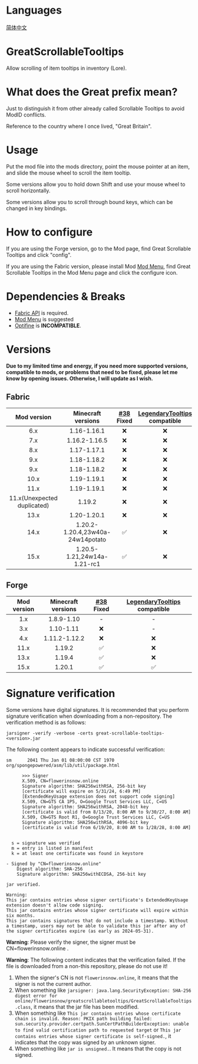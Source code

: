 # Languages
[简体中文](README/zh_cn.md)

# GreatScrollableTooltips
Allow scrolling of item tooltips in inventory (Lore).

# What does the Great prefix mean?
Just to distinguish it from other already called Scrollable Tooltips to avoid ModID conflicts.

Reference to the country where I once lived, "Great Britain".

# Usage
Put the mod file into the mods directory, point the mouse pointer at an item, and slide the mouse wheel to scroll the item tooltip.

Some versions allow you to hold down Shift and use your mouse wheel to scroll horizontally.

Some versions allow you to scroll through bound keys, which can be changed in key bindings.

# How to configure
If you are using the Forge version, go to the Mod page, find Great Scrollable Tooltips and click "config".

If you are using the Fabric version, please install Mod [Mod Menu](https://modrinth.com/mod/modmenu), find Great Scrollable Tooltips in the Mod Menu page and click the configure icon.

# Dependencies & Breaks
- [Fabric API](https://modrinth.com/mod/fabric-api) is required.
- [Mod Menu](https://modrinth.com/mod/modmenu) is suggested
- [Optifine](https://optifine.net/) is **INCOMPATIBLE**.

# Versions
**Due to my limited time and energy, if you need more supported versions, compatible to mods, or problems that need to be fixed, please let me know by opening issues. Otherwise, I will update as I wish.**

## Fabric
|         Mod version         |        Minecraft versions        | [#38](https://github.com/flowerinsnow-lights-opensource/GreatScrollableTooltips/issues/38) Fixed | [LegendaryTooltips](https://github.com/AHilyard/LegendaryTooltips) compatible |
| :-------------------------: | :------------------------------: | :----------------------------------------------------------------------------------------------: | :---------------------------------------------------------------------------: |
|             6.x             |           1.16-1.16.1            |                                                ❌                                                 |                                       ❌                                       |
|             7.x             |          1.16.2-1.16.5           |                                                ❌                                                 |                                       ❌                                       |
|             8.x             |           1.17-1.17.1            |                                                ❌                                                 |                                       ❌                                       |
|             9.x             |           1.18-1.18.2            |                                                ❌                                                 |                                       ❌                                       |
|             9.x             |           1.18-1.18.2            |                                                ❌                                                 |                                       ❌                                       |
|            10.x             |           1.19-1.19.1            |                                                ❌                                                 |                                       ❌                                       |
|            11.x             |           1.19-1.19.1            |                                                ❌                                                 |                                       ❌                                       |
| 11.x(Unexpected duplicated) |              1.19.2              |                                                ❌                                                 |                                       ❌                                       |
|            13.x             |           1.20-1.20.1            |                                                ❌                                                 |                                       ❌                                       |
|            14.x             | 1.20.2-1.20.4,23w40a-24w14potato |                                                ✅                                                 |                                       ❌                                       |
|            15.x             |   1.20.5-1.21,24w14a-1.21-rc1    |                                                ✅                                                 |                                       ❌                                       |

## Forge
| Mod version | Minecraft versions | [#38](https://github.com/flowerinsnow-lights-opensource/GreatScrollableTooltips/issues/38) Fixed | [LegendaryTooltips](https://github.com/AHilyard/LegendaryTooltips) compatible |
| :---------: | :----------------: | :----------------------------------------------------------------------------------------------: | :---------------------------------------------------------------------------: |
|     1.x     |     1.8.9-1.10     |                                                -                                                 |                                       -                                       |
|     3.x     |     1.10-1.11      |                                                ❌                                                 |                                       -                                       |
|     4.x     |   1.11.2-1.12.2    |                                                ❌                                                 |                                       ❌                                       |
|    11.x     |       1.19.2       |                                                ✅                                                 |                                       ❌                                       |
|    13.x     |       1.19.4       |                                                ✅                                                 |                                       ❌                                       |
|    15.x     |       1.20.1       |                                                ✅                                                 |                                       ✅                                       |

# Signature verification
Some versions have digital signatures. It is recommended that you perform signature verification when downloading from a non-repository. The verification method is as follows:

```
jarsigner -verify -verbose -certs great-scrollable-tooltips-<version>.jar
```

The following content appears to indicate successful verification:

```
sm      2041 Thu Jan 01 08:00:00 CST 1970 org/spongepowered/asm/lib/util/package.html

      >>> Signer
      X.509, CN=flowerinsnow.online
      Signature algorithm: SHA256withRSA, 256-bit key
      [certificate will expire on 5/31/24, 6:49 PM]
      [ExtendedKeyUsage extension does not support code signing]
      X.509, CN=GTS CA 1P5, O=Google Trust Services LLC, C=US
      Signature algorithm: SHA256withRSA, 2048-bit key
      [certificate is valid from 8/13/20, 8:00 AM to 9/30/27, 8:00 AM]
      X.509, CN=GTS Root R1, O=Google Trust Services LLC, C=US
      Signature algorithm: SHA256withRSA, 4096-bit key
      [certificate is valid from 6/19/20, 8:00 AM to 1/28/28, 8:00 AM]


  s = signature was verified 
  m = entry is listed in manifest
  k = at least one certificate was found in keystore

- Signed by "CN=flowerinsnow.online"
    Digest algorithm: SHA-256
    Signature algorithm: SHA256withECDSA, 256-bit key

jar verified.

Warning: 
This jar contains entries whose signer certificate's ExtendedKeyUsage extension doesn't allow code signing.
This jar contains entries whose signer certificate will expire within six months. 
This jar contains signatures that do not include a timestamp. Without a timestamp, users may not be able to validate this jar after any of the signer certificates expire (as early as 2024-05-31).
```

**Warning**: Please verify the signer, the signer must be CN=flowerinsnow.online .

**Warning**: The following content indicates that the verification failed. If the file is downloaded from a non-this repository, please do not use it!

1. When the signer's CN is not `flowerinsnow.online`, it means that the signer is not the current author.
2. When something like `jarsigner: java.lang.SecurityException: SHA-256 digest error for online/flowerinsnow/greatscrollabletooltips/GreatScrollableTooltips.class`, it means that the jar file has been modified.
3. When something like `This jar contains entries whose certificate chain is invalid. Reason: PKIX path building failed: sun.security.provider.certpath.SunCertPathBuilderException: unable to find valid certification path to requested target` or `This jar contains entries whose signer certificate is self-signed.`, it indicates that the copy was signed by an unknown signer.
4. When something like `jar is unsigned.`. It means that the copy is not signed.
